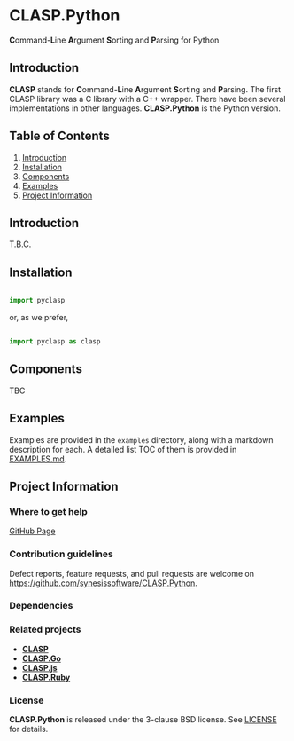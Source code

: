 # CLASP.Python
**C**ommand-**L**ine **A**rgument **S**orting and **P**arsing for Python

## Introduction

**CLASP** stands for **C**ommand-**L**ine **A**rgument **S**orting and
**P**arsing. The first CLASP library was a C library with a C++ wrapper. There
have been several implementations in other languages. **CLASP.Python** is the
Python version.

## Table of Contents

1. [Introduction](#introduction)
2. [Installation](#installation)
3. [Components](#components)
4. [Examples](#examples)
5. [Project Information](#project-information)

## Introduction

T.B.C.

## Installation

```Python

import pyclasp
```

or, as we prefer,

```Python

import pyclasp as clasp
```

## Components

TBC

## Examples

Examples are provided in the ```examples``` directory, along with a markdown description for each. A detailed list TOC of them is provided in [EXAMPLES.md](./EXAMPLES.md).

## Project Information

### Where to get help

[GitHub Page](https://github.com/synesissoftware/CLASP.Python "GitHub Page")

### Contribution guidelines

Defect reports, feature requests, and pull requests are welcome on https://github.com/synesissoftware/CLASP.Python.

### Dependencies

### Related projects

* [**CLASP**](https://github.com/synesissoftware/CLASP/)
* [**CLASP.Go**](https://github.com/synesissoftware/CLASP.Go/)
* [**CLASP.js**](https://github.com/synesissoftware/CLASP.js/)
* [**CLASP.Ruby**](https://github.com/synesissoftware/CLASP.Ruby/)

### License

**CLASP.Python** is released under the 3-clause BSD license. See [LICENSE](./LICENSE) for details.

